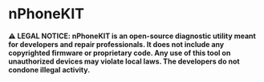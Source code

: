 # nPhoneKIT

**⚠️ LEGAL NOTICE:
nPhoneKIT is an open-source diagnostic utility meant for developers and repair professionals. It does not include any copyrighted firmware or proprietary code. Any use of this tool on unauthorized devices may violate local laws. The developers do not condone illegal activity.**
